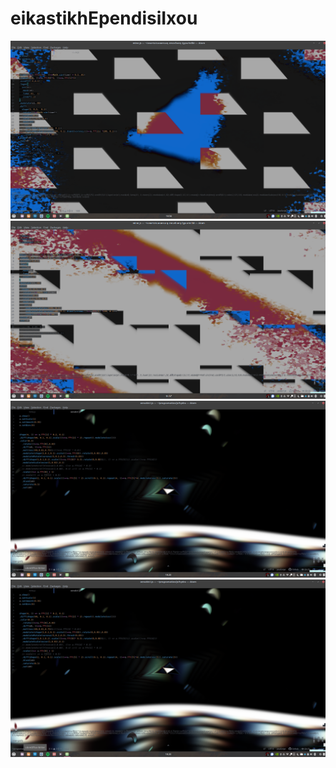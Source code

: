 # eikastikhEpendisiIxou

![](imgs/mine1.png)
![](imgs/mine2.png)
![](imgs/xenakis1.png)
![](imgs/xenakis1.png)

